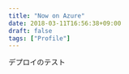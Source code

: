 ```yaml
---
title: "Now on Azure"
date: 2018-03-11T16:56:38+09:00
draft: false
tags: ["Profile"]
---
```


デプロイのテスト